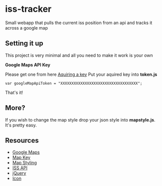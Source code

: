 # iss-tracker
Small webapp that pulls the current iss position from an api and tracks it across a google map

## Setting it up

This project is very minimal and all you need to make it work is your own 

**Google Maps API Key**

Please get one from here [Aquiring a key](https://developers.google.com/maps/documentation/android-api/signup)
Put your aquired key into **token.js**

````
var googleMapApiToken = "XXXXXXXXXXXXXXXXXXXXXXXXXXXXXXXXXXX";
````

That's it!

## More?

If you wish to change the map style drop your json style into **mapstyle.js**. It's pretty easy.

## Resources

* [Google Maps](https://developers.google.com/maps/)
* [Map Key](https://developers.google.com/maps/documentation/android-api/signup)
* [Map Styling](https://mapstyle.withgoogle.com/)
* [ISS API](http://api.open-notify.org/iss-now.json)
* [jQuery](https://jquery.com/)
* [Icon](https://www.iconfinder.com/Squid.ink)
